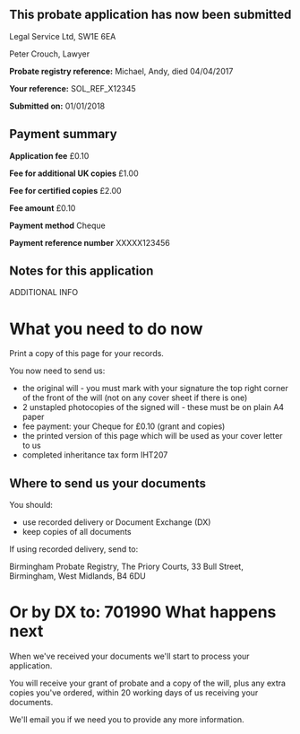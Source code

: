 This probate application has now been submitted
-------------------------------------------------

Legal Service Ltd, SW1E 6EA

Peter Crouch, Lawyer

**Probate registry reference:**
Michael, Andy, died 04/04/2017

**Your reference:** SOL_REF_X12345

**Submitted on:** 01/01/2018

Payment summary
-------------------------------------------------
**Application fee** £0.10

**Fee for additional UK copies** £1.00

**Fee for certified copies** £2.00

**Fee amount** £0.10

**Payment method** Cheque

**Payment reference number** XXXXX123456

Notes for this application
-------------------------------------------------

ADDITIONAL INFO

What you need to do now
==================================================

Print a copy of this page for your records. 
 
You now need to send us:

*   the original will - you must mark with your signature the top right corner of the front of the will
    (not on any cover sheet if there is one)
*   2 unstapled photocopies of the signed will - these must be on plain A4 paper
*   fee payment: your Cheque for £0.10 (grant and copies)
*   the printed version of this page which will be used as your cover letter to us
*   completed inheritance tax form IHT207

Where to send us your documents
-------------------------------

You should:

*   use recorded delivery or Document Exchange (DX)
*   keep copies of all documents

If using recorded delivery, send to:

Birmingham Probate Registry,
The Priory Courts,
33 Bull Street,
Birmingham,
West Midlands,
B4 6DU

Or by DX to: 701990
What happens next
=================

When we've received your documents we'll start to process your application.

You will receive your grant of probate and a copy of the will, plus any extra copies you've ordered, within 20 working days of us receiving your documents.

We'll email you if we need you to provide any more information.
